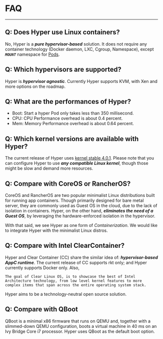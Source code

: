 # FAQ

----------

## Q: Does Hyper use Linux containers?
No, Hyper is a ***pure hypervisor-based*** solution. It does not require any container technology (Docker daemon, LXC, Cgroup, Namespace), except ***`MOUNT`*** namespace for [Pods](https://docs.hyper.sh/pod/).

## Q: Which hypervisors are supported?
Hyper is ***hypervisor agnostic***. Currently Hyper supports KVM, with Xen and more options on the roadmap.

## Q: What are the performances of Hyper?

- Boot: Start a hyper Pod only takes less than 350 millisecond.
- CPU: CPU Performance overhead is about 0.4 percent.
- Mem: Memory Performance overhead is about 0.64 percent.

## Q: Which kernel versions are available with Hyper?
The current release of Hyper uses [kernel stable 4.0.1](https://www.kernel.org/pub/linux/kernel/v4.x/ChangeLog-4.0.1). Please note that you can configure Hyper to use ***any compatible Linux kernel***, though those might be slow and demand more resources.


## Q: Compare with CoreOS or RancherOS?
CoreOS and RancherOS are two popular minimalist Linux distributions built for running app containers. Though primarily designed for bare metal server, they are commonly used as Guest OS in the cloud, due to the lack of isolation in containers. Hyper, on the other hand, ***eliminates the need of a Guest OS***, by leveraging the hardware-enforced isolation in the hypervisor.

With that said, we see Hyper as one form of *Containerization*. We would like to integrate Hyper with the minimalist Linux distros.

## Q: Compare with Intel ClearContainer?
Hyper and Clear Container (CC) share the similar idea of: ***hypervisor-based AppC runtime***. The current release of CC supports rkt only; and Hyper currently supports Docker only. Also,

	The goal of Clear Linux OS, is to showcase the best of Intel Architecture technology, from low level kernel features to more complex items that span across the entire operating system stack.

Hyper aims to be a technology-neutral open source solution.

## Q: Compare with QBoot
QBoot is a minimal x86 firmware that runs on QEMU and, together with a slimmed-down QEMU configuration, boots a virtual machine in 40 ms on an Ivy Bridge Core i7 processor. Hyper uses QBoot as the default boot option.
